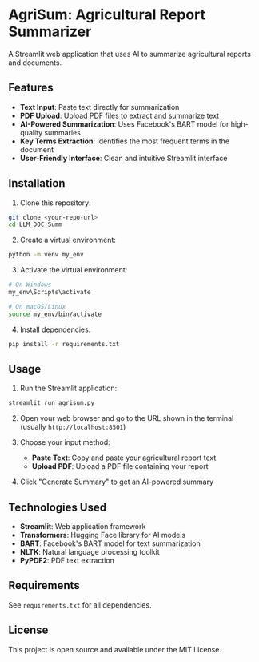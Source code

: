 # AgriSum: Agricultural Report Summarizer

A Streamlit web application that uses AI to summarize agricultural reports and documents.

## Features

- **Text Input**: Paste text directly for summarization
- **PDF Upload**: Upload PDF files to extract and summarize text
- **AI-Powered Summarization**: Uses Facebook's BART model for high-quality summaries
- **Key Terms Extraction**: Identifies the most frequent terms in the document
- **User-Friendly Interface**: Clean and intuitive Streamlit interface

## Installation

1. Clone this repository:
```bash
git clone <your-repo-url>
cd LLM_DOC_Summ
```

2. Create a virtual environment:
```bash
python -m venv my_env
```

3. Activate the virtual environment:
```bash
# On Windows
my_env\Scripts\activate

# On macOS/Linux
source my_env/bin/activate
```

4. Install dependencies:
```bash
pip install -r requirements.txt
```

## Usage

1. Run the Streamlit application:
```bash
streamlit run agrisum.py
```

2. Open your web browser and go to the URL shown in the terminal (usually `http://localhost:8501`)

3. Choose your input method:
   - **Paste Text**: Copy and paste your agricultural report text
   - **Upload PDF**: Upload a PDF file containing your report

4. Click "Generate Summary" to get an AI-powered summary

## Technologies Used

- **Streamlit**: Web application framework
- **Transformers**: Hugging Face library for AI models
- **BART**: Facebook's BART model for text summarization
- **NLTK**: Natural language processing toolkit
- **PyPDF2**: PDF text extraction

## Requirements

See `requirements.txt` for all dependencies.

## License

This project is open source and available under the MIT License.
